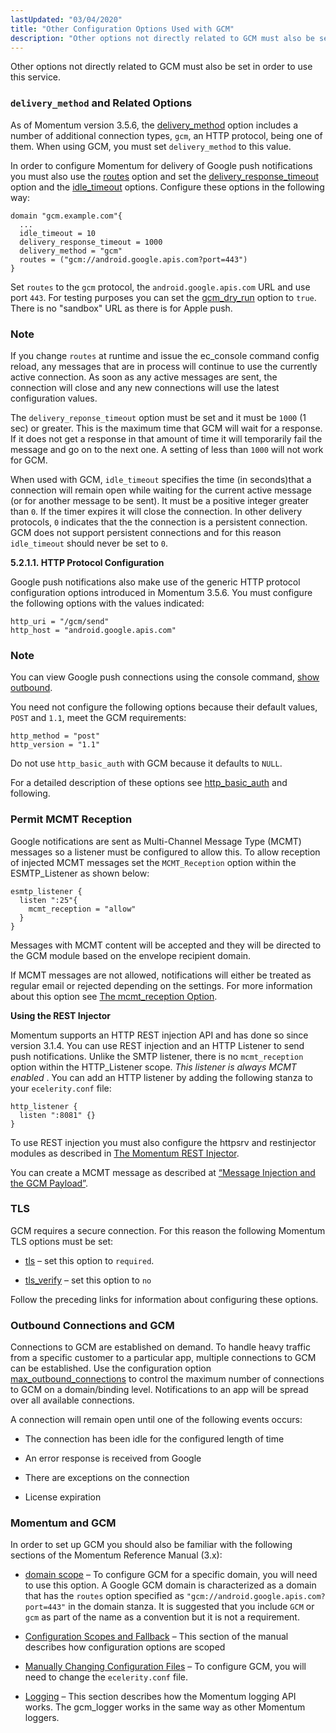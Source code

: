 ```yaml
---
lastUpdated: "03/04/2020"
title: "Other Configuration Options Used with GCM"
description: "Other options not directly related to GCM must also be set in order to use this service As of Momentum version 3 5 6 the delivery method option includes a number of additional connection types gcm an HTTP protocol being one of them When using GCM you must set delivery..."
---
```


Other options not directly related to GCM must also be set in order to use this service.

### <a name="push.gcm.other.options.delivery_method"></a> `delivery_method` and Related Options

As of Momentum version 3.5.6, the [delivery_method](/momentum/3/3-reference/3-reference-conf-ref-delivery-method) option includes a number of additional connection types, `gcm`, an HTTP protocol, being one of them. When using GCM, you must set `delivery_method` to this value.

In order to configure Momentum for delivery of Google push notifications you must also use the [routes](/momentum/3/3-reference/3-reference-conf-ref-routes) option and set the [delivery_response_timeout](/momentum/3/3-reference/3-reference-conf-ref-delivery-response-timeout) option and the [idle_timeout](/momentum/3/3-reference/3-reference-conf-ref-idle-timeout) options. Configure these options in the following way:

```
domain "gcm.example.com"{
  ...
  idle_timeout = 10
  delivery_response_timeout = 1000
  delivery_method = "gcm"
  routes = ("gcm://android.google.apis.com?port=443")
}
```

Set `routes` to the `gcm` protocol, the `android.google.apis.com` URL and use port `443`. For testing purposes you can set the [gcm_dry_run](/momentum/3/3-push/push-gcm-gcm-dry-run) option to `true`. There is no "sandbox" URL as there is for Apple push.

### Note

If you change `routes` at runtime and issue the ec_console command config reload, any messages that are in process will continue to use the currently active connection. As soon as any active messages are sent, the connection will close and any new connections will use the latest configuration values.

The `delivery_reponse_timeout` option must be set and it must be `1000` (1 sec) or greater. This is the maximum time that GCM will wait for a response. If it does not get a response in that amount of time it will temporarily fail the message and go on to the next one. A setting of less than `1000` will not work for GCM.

When used with GCM, `idle_timeout` specifies the time (in seconds)that a connection will remain open while waiting for the current active message (or for another message to be sent). It must be a positive integer greater than `0`. If the timer expires it will close the connection. In other delivery protocols, `0` indicates that the the connection is a persistent connection. GCM does not support persistent connections and for this reason `idle_timeout` should never be set to `0`.

**<a name="push.gcm.http.options"></a> 5.2.1.1. HTTP Protocol Configuration**<a name="idp745776"></a> 

Google push notifications also make use of the generic HTTP protocol configuration options introduced in Momentum 3.5.6. You must configure the following options with the values indicated:

```
http_uri = "/gcm/send"
http_host = "android.google.apis.com"
```

### Note

You can view Google push connections using the console command, [show outbound](/momentum/3/3-reference/3-reference-console-commands-show-outbound).

You need not configure the following options because their default values, `POST` and `1.1`, meet the GCM requirements:

```
http_method = "post" 
http_version = "1.1"
```

Do not use `http_basic_auth` with GCM because it defaults to `NULL`.

For a detailed description of these options see [http_basic_auth](/momentum/3/3-reference/3-reference-conf-ref-http-basic-auth) and following.

### <a name="push.gcm.listener"></a> Permit MCMT Reception

Google notifications are sent as Multi-Channel Message Type (MCMT) messages so a listener must be configured to allow this. To allow reception of injected MCMT messages set the `MCMT_Reception` option within the ESMTP_Listener as shown below:

```
esmtp_listener {
  listen ":25"{
    mcmt_reception = "allow"
  }
}
```

Messages with MCMT content will be accepted and they will be directed to the GCM module based on the envelope recipient domain.

If MCMT messages are not allowed, notifications will either be treated as regular email or rejected depending on the settings. For more information about this option see [The mcmt_reception Option](/momentum/mobile/mobile-reference/mm-7-mcmt-reception).

<a name="push.gcm.listener.rest"></a> 

**Using the REST Injector**

Momentum supports an HTTP REST injection API and has done so since version 3.1.4\. You can use REST injection and an HTTP Listener to send push notifications. Unlike the SMTP listener, there is no `mcmt_reception` option within the HTTP_Listener scope. *This listener is always MCMT enabled* . You can add an HTTP listener by adding the following stanza to your `ecelerity.conf` file:

```
http_listener {
  listen ":8081" {}
}
```

To use REST injection you must also configure the httpsrv and restinjector modules as described in [The Momentum REST Injector](https://support.messagesystems.com/docs/web-mc-rest/).

You can create a MCMT message as described at [“Message Injection and the GCM Payload”](/momentum/3/3-push/push-gcm-using#push.gcm.using.mcmt).

### <a name="push.gcm.other.options.tls"></a> TLS

GCM requires a secure connection. For this reason the following Momentum TLS options must be set:

*   [tls](/momentum/3/3-reference/conf-ref-tls) – set this option to `required`.

*   [tls_verify](/momentum/3/3-reference/conf-ref-tls-verify) – set this option to `no`

Follow the preceding links for information about configuring these options.

### <a name="push.gcm.outbound.connections"></a> Outbound Connections and GCM

Connections to GCM are established on demand. To handle heavy traffic from a specific customer to a particular app, multiple connections to GCM can be established. Use the configuration option [max_outbound_connections](/momentum/3/3-reference/3-reference-conf-ref-max-outbound-connections) to control the maximum number of connections to GCM on a domain/binding level. Notifications to an app will be spread over all available connections.

A connection will remain open until one of the following events occurs:

*   The connection has been idle for the configured length of time

*   An error response is received from Google

*   There are exceptions on the connection

*   License expiration

### <a name="push.gcm.momentum"></a> Momentum and GCM

In order to set up GCM you should also be familiar with the following sections of the Momentum Reference Manual (3.x):

*   [domain scope](/momentum/3/3-reference/3-reference-conf-ref-domain) – To configure GCM for a specific domain, you will need to use this option. A Google GCM domain is characterized as a domain that has the `routes` option specified as `"gcm://android.google.apis.com?port=443"` in the domain stanza. It is suggested that you include `GCM` or `gcm` as part of the name as a convention but it is not a requirement.

*   [Configuration Scopes and Fallback](/momentum/3/3-reference/3-reference-ecelerity-conf-fallback) – This section of the manual describes how configuration options are scoped

*   [Manually Changing Configuration Files](/momentum/3/3-reference/conf-manual-changes) – To configure GCM, you will need to change the `ecelerity.conf` file.

*   [Logging](/momentum/3/3-reference/operations-logging) – This section describes how the Momentum logging API works. The gcm_logger works in the same way as other Momentum loggers.